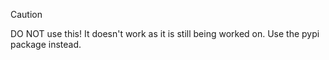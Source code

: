 > [!CAUTION]
> DO NOT use this! It doesn't work as it is still being worked on. Use the pypi package instead.
